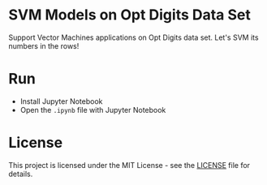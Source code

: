 # SVM Models on Opt Digits Data Set

Support Vector Machines applications on Opt Digits data set. Let's SVM its numbers in the rows!

# Run

* Install Jupyter Notebook
* Open the <code>.ipynb</code> file with Jupyter Notebook

# License

This project is licensed under the MIT License - see the [LICENSE](LICENSE.md) file for details.
